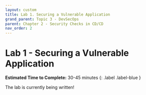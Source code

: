 ```yaml
---
layout: custom
title: Lab 1. Securing a Vulnerable Application
grand_parent: Topic 3 - DevSecOps
parent: Chapter 2 - Security Checks in CD/CD
nav_order: 2
---
```

# Lab 1 - Securing a Vulnerable Application
**Estimated Time to Complete:** 30-45 minutes
{: .label .label-blue }

The lab is currently being written!